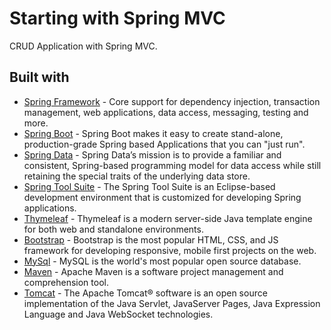 # Starting with Spring MVC
CRUD Application with Spring MVC.
## Built with
* [Spring Framework](http://projects.spring.io/spring-framework/) - Core support for dependency injection, transaction management, web applications, data access, messaging, testing and more.
* [Spring Boot](https://projects.spring.io/spring-boot/) - Spring Boot makes it easy to create stand-alone, production-grade Spring based Applications that you can "just run".
* [Spring Data](http://projects.spring.io/spring-data/) - Spring Data’s mission is to provide a familiar and consistent, Spring-based programming model for data access while still retaining the special traits of the underlying data store. 
* [Spring Tool Suite](https://spring.io/tools/sts) - The Spring Tool Suite is an Eclipse-based development environment that is customized for developing Spring applications.
* [Thymeleaf](http://www.thymeleaf.org/) - Thymeleaf is a modern server-side Java template engine for both web and standalone environments.
* [Bootstrap](http://getbootstrap.com/) - Bootstrap is the most popular HTML, CSS, and JS framework for developing responsive, mobile first projects on the web.
* [MySql](https://www.mysql.com/) - MySQL is the world's most popular open source database. 
* [Maven](https://maven.apache.org/) - Apache Maven is a software project management and comprehension tool.
* [Tomcat](http://tomcat.apache.org/) - The Apache Tomcat® software is an open source implementation of the Java Servlet, JavaServer Pages, Java Expression Language and Java WebSocket technologies.
